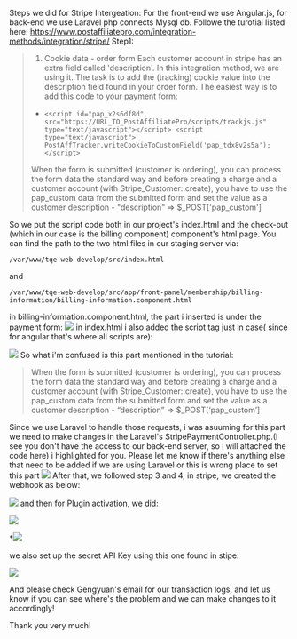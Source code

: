 
Steps we did for Stripe Intergeation: 
For the front-end we use Angular.js, for back-end we use Laravel php connects Mysql db. 
Followe the turotial listed here: https://www.postaffiliatepro.com/integration-methods/integration/stripe/
Step1: 

> 1. Cookie data - order form Each customer account in stripe has an extra field called 'description'. In this integration method, we are
> using it. The task is to add the (tracking) cookie value into the
> description field found in your order form. The easiest way is to add
> this code to your payment form:
> 
>  - <input type="hidden" name="pap_custom" value=""
>        id="pap_tdx8v2s5a" />
>        
>        <script id="pap_x2s6df8d"
>        src="https://URL_TO_PostAffiliatePro/scripts/trackjs.js"
>        type="text/javascript"></script> <script type="text/javascript"> 
>        PostAffTracker.writeCookieToCustomField('pap_tdx8v2s5a');
>        </script>
> 
> When the form is submitted (customer is ordering), you can process the
> form data the standard way and before creating a charge and a customer
> account (with Stripe_Customer::create), you have to use the pap_custom
> data from the submitted form and set the value as a customer
> description - "description" => $_POST['pap_custom']

So we put the script code both in our project's index.html and the check-out (which in our case is the billing component) component's html page. 
You can find the path to the two html files in our staging server via: 

    /var/www/tqe-web-develop/src/index.html

and 

    /var/www/tqe-web-develop/src/app/front-panel/membership/billing-information/billing-information.component.html

in billing-information.component.html, the part i inserted is under the payment form: 
**![](https://lh5.googleusercontent.com/5h6d9IP4Q-HR7WBRJ-zTygsslfeix5Bb3-VJWKBGo5-8hUWn2f8Y3u0f3OFXRpzGJK-4vlpIGDw8YBtQuAcqwcFB_gSL9cTD7d_h97k3iudnOaOMhU3sO4kPFhGjcvVemvUyypSS)**
in index.html i also added the script tag just in case( since for angular that's where all scripts are):
 
**![](https://lh6.googleusercontent.com/aozcW_h10n-tkXSMKuNPnlgjpC06X4RSICO4LMJBzyxHKPVnwTHAVMs6ZVn8CA1QxEgRLtwCD9gzbekONkDfiV5Lw0wvPZSsZ-oYTiuZqfxPChtOBHQr1cGEwdApneFa6Vafamnn)**
So what i'm confused is this part mentioned in the tutorial: 

> When the form is submitted (customer is ordering), you can process the form data the standard way and before creating a charge and a customer account (with Stripe_Customer::create), you have to use the pap_custom data from the submitted form and set the value as a customer description - “description” => $_POST[‘pap_custom’]

Since we use Laravel to handle those requests, i was asuuming for this part we need to make changes in the Laravel's StripePaymentController.php.(I see you don't have the access to our back-end server, so i will attached the code here) i highlighted for you.
Please let me know if there's anything else that need to be added if we are using Laravel or this is wrong place to set this part 
**![](https://lh3.googleusercontent.com/Ucs7nXMPLoLfUgxwFn_oKNSvFAWp32qE7f4qhAimgafMqDHSc2DtB5lQIM3NLOJTrnWHc16EF7rioTJ8UnJ_TKXCuf1YAUqfzVulWAk7-IWHDxZ6KH3suktDTnKWuXSkphrRw1fe)**
After that, we followed step 3 and 4, in stripe, we created the webhook as below: 

**![](https://lh3.googleusercontent.com/nqB6GERq3SllmDgkb1oW5Zh0vp-6bZUPK1XDKITJzxH4I_vcNXX89-0SX3F1D5FNVsFnJDTTl_zTsMdAKGcFBeMHeow1pkE8Ym_FDqXTNoxu0winTeuWn_Ohg0ZDg9CfjG37qykB)**
and then for Plugin activation, we did:

**![](https://lh6.googleusercontent.com/yfjNf8SVoUHk0PlIGBlKmiJqKVxlfMKEGYUxH0347ISW6MIJ6TRmSRi6OP0jKek475YqalNfnomNyaKqkWUPc_hQTXpIr0UhwKsTSt6tmemzrzBJ0SsffFSkmnwgLKuNV_CmzpZd)**

**![](https://lh5.googleusercontent.com/fXlaHz_WEt_LkAD2xKOfQYailC06mHAWNx70ktxRv67AX7cNp6_UzAGocxiBUYz3XC-GjZOfJeUr4YOiSXXnlaHnf49rOM22aYyn8qsipdXRzq2S6wOmQjEvKzdRBELAMKhNBF7q)*

we also set up the secret API Key using this one found in stipe: 


**![](https://lh3.googleusercontent.com/buo14EBpc4U6hnfY_kZTDZZ6FT80hZXRmWu90Vgx93zvwR4g5bar-9vs2fi8Pqm1CyUbcrjeRFZwN4s_C8rVOAL5x07Sp_-uyDSky_4gyj6V11XD0yK20gLIwEX6Q1bvRyLcudW-)**

And please check Gengyuan's email for our transaction logs, and let us know if you can see where's the problem and we can make changes to it accordingly! 

Thank you very much!
